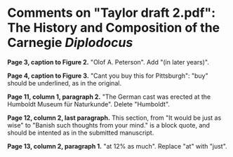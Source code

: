 # Comments on "Taylor draft 2.pdf": The History and Composition of the Carnegie _Diplodocus_

**Page 3, caption to Figure 2.**
"Olof A. Peterson". Add "(in later years)".

**Page 4, caption to Figure 3.**
"Cant you buy this for Pittsburgh": "buy" should be underlined, as in the original.

**Page 11, column 1, paragraph 2.**
"The German cast was erected at the Humboldt Museum für Naturkunde". Delete "Humboldt".

**Page 12, column 2, last paragraph.**
This section, from "It would be just as wise" to "Banish such thoughts from your mind." is a block quote, and should be intented as in the submitted manuscript.

**Page 13, column 2, paragraph 1.**
"at 12% as much". Replace "at" with "just".

